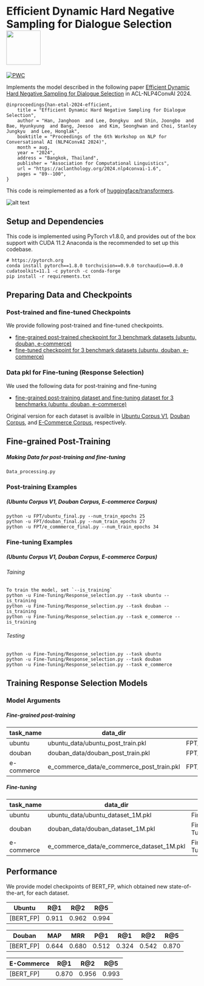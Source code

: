 Efficient Dynamic Hard Negative Sampling for Dialogue Selection <img src="https://pytorch.org/assets/images/logo-dark.svg" width = "90" align=center />
====================================
[![PWC](https://img.shields.io/endpoint.svg?url=https://paperswithcode.com/badge/fine-grained-post-training-for-improving/conversational-response-selection-on-ubuntu-1)](https://paperswithcode.com/sota/conversational-response-selection-on-ubuntu-1?p=fine-grained-post-training-for-improving)


Implements the model described in the following paper [Efficient Dynamic Hard Negative Sampling for Dialogue Selection](https://aclanthology.org/2024.nlp4convai-1.6/) in ACL-NLP4ConvAI 2024.

```
@inproceedings{han-etal-2024-efficient,
    title = "Efficient Dynamic Hard Negative Sampling for Dialogue Selection",
    author = "Han, Janghoon  and Lee, Dongkyu  and Shin, Joongbo  and Bae, Hyunkyung  and Bang, Jeesoo  and Kim, Seonghwan and Choi, Stanley Jungkyu  and Lee, Honglak",
    booktitle = "Proceedings of the 6th Workshop on NLP for Conversational AI (NLP4ConvAI 2024)",
    month = aug,
    year = "2024",
    address = "Bangkok, Thailand",
    publisher = "Association for Computational Linguistics",
    url = "https://aclanthology.org/2024.nlp4convai-1.6",
    pages = "89--100",
}
```
This code is reimplemented as a fork of [huggingface/transformers][2].

![alt text](https://user-images.githubusercontent.com/32722198/119294465-79847080-bc8f-11eb-80b1-1dfafb0e1b6c.png)

Setup and Dependencies
----------------------

This code is implemented using PyTorch v1.8.0, and provides out of the box support with CUDA 11.2
Anaconda is the recommended to set up this codebase.
```
# https://pytorch.org
conda install pytorch==1.8.0 torchvision==0.9.0 torchaudio==0.8.0 cudatoolkit=11.1 -c pytorch -c conda-forge
pip install -r requirements.txt
```


Preparing Data and Checkpoints
-------------

### Post-trained and fine-tuned Checkpoints

We provide following post-trained and fine-tuned checkpoints. 

- [fine-grained post-trained checkpoint for 3 benchmark datasets (ubuntu, douban, e-commerce)][3]
- [fine-tuned checkpoint for 3 benchmark datasets (ubuntu, douban, e-commerce)][4]


### Data pkl for Fine-tuning (Response Selection)
We used the following data for post-training and fine-tuning
- [fine-grained post-training dataset and fine-tuning dataset for 3 benchmarks (ubuntu, douban, e-commerce)][5]


Original version for each dataset is availble in [Ubuntu Corpus V1][6], [Douban Corpus][7], and [E-Commerce Corpus][8], respectively.


Fine-grained Post-Training
--------

##### Making Data for post-training and fine-tuning  

```
Data_processing.py
```


### Post-training Examples

##### (Ubuntu Corpus V1, Douban Corpus, E-commerce Corpus)

```shell
python -u FPT/ubuntu_final.py --num_train_epochs 25
python -u FPT/douban_final.py --num_train_epochs 27
python -u FPT/e_commmerce_final.py --num_train_epochs 34
```

### Fine-tuning Examples

##### (Ubuntu Corpus V1, Douban Corpus, E-commerce Corpus)

###### Taining 
```shell
To train the model, set `--is_training`
python -u Fine-Tuning/Response_selection.py --task ubuntu --is_training
python -u Fine-Tuning/Response_selection.py --task douban --is_training
python -u Fine-Tuning/Response_selection.py --task e_commerce --is_training
```
###### Testing
```shell
python -u Fine-Tuning/Response_selection.py --task ubuntu
python -u Fine-Tuning/Response_selection.py --task douban 
python -u Fine-Tuning/Response_selection.py --task e_commerce
```


Training Response Selection Models
--------

### Model Arguments

##### Fine-grained post-training

| task_name  | data_dir                                  |  checkpoint_path                    |
| ---------- | ---------------------                     |  -----------------------------------|
| ubuntu     | ubuntu_data/ubuntu_post_train.pkl         | FPT/PT_checkpoint/ubuntu/bert.pt    |
| douban     | douban_data/douban_post_train.pkl         | FPT/PT_checkpoint/douban/bert.pt    |
| e-commerce | e_commerce_data/e_commerce_post_train.pkl | FPT/PT_checkpoint/e_commerce/bert.pt|

##### Fine-tuning

| task_name     | data_dir                                  |  checkpoint_path                         |
| ----------    | ---------------------                     |  ----------------------------------------|
| ubuntu        | ubuntu_data/ubuntu_dataset_1M.pkl         | Fine-Tuning/FT_checkpoint/ubuntu.0.pt    |
| douban        | douban_data/douban_dataset_1M.pkl         | Fine-Tuning/FT_checkpoint/douban.0.pt    |
| e-commerce    | e_commerce_data/e_commerce_dataset_1M.pkl | Fine-Tuning/FT_checkpoint/e_commerce.0.pt|



Performance
----------

We provide model checkpoints of BERT_FP, which obtained new state-of-the-art, for each dataset.

| Ubuntu         | R@1   | R@2   | R@5   |
| -------------- | ----- | ----- | ----- |
| [BERT_FP]      | 0.911 | 0.962 | 0.994 |

| Douban         | MAP   | MRR   | P@1   | R@1   | R@2   | R@5   |
| -------------- | ----- | ----- | ----- | ----- | ----- | ----- |
| [BERT_FP]      | 0.644 | 0.680 | 0.512 | 0.324 | 0.542 | 0.870 |

| E-Commerce     | R@1   | R@2   | R@5   |
| -------------- | ----- | ----- | ----- |
| [BERT_FP]      | 0.870 | 0.956 | 0.993 |



[1]: https://github.com/huggingface/transformers
[2]: https://github.com/taesunwhang/BERT-ResSel
[3]: https://drive.google.com/file/d/1-4E0eEjyp7n_F75TEh7OKrpYPK4GLNoE/view?usp=sharing
[4]: https://drive.google.com/file/d/1n2zigNDiIArWtsiV9iUQLwfSBgtNn7ws/view?usp=sharing
[5]: https://drive.google.com/file/d/16Rv8rSRneq7gfPRkpFZseNYfswuoqI4-/view?usp=sharing
[6]: https://www.dropbox.com/s/2fdn26rj6h9bpvl/ubuntu_data.zip
[7]: https://github.com/MarkWuNLP/MultiTurnResponseSelection
[8]: https://github.com/cooelf/DeepUtteranceAggregation
